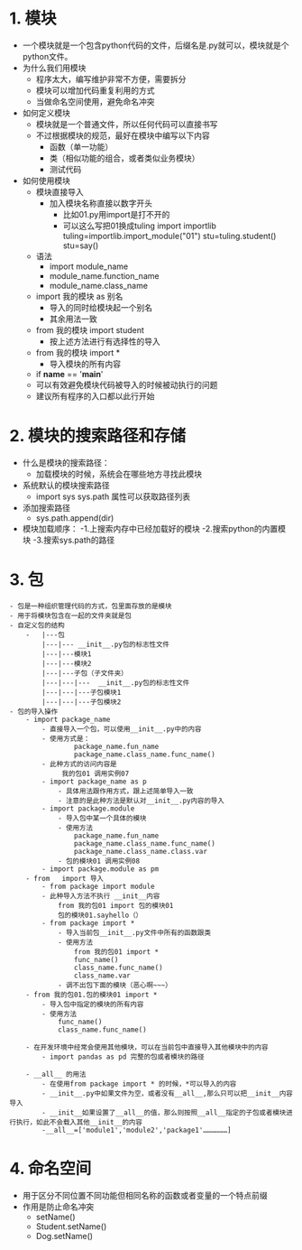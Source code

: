# 1. 模块
- 一个模块就是一个包含python代码的文件，后缀名是.py就可以，模块就是个python文件。
- 为什么我们用模块
    - 程序太大，编写维护非常不方便，需要拆分
    - 模块可以增加代码重复利用的方式
    - 当做命名空间使用，避免命名冲突
- 如何定义模块
    - 模块就是一个普通文件，所以任何代码可以直接书写
    - 不过根据模块的规范，最好在模块中编写以下内容
        - 函数（单一功能）
        - 类（相似功能的组合，或者类似业务模块）
        - 测试代码
- 如何使用模块
    - 模块直接导入
        - 加入模块名称直接以数字开头
            - 比如01.py用import是打不开的
            - 可以这么写把01换成tuling
              import importlib
              tuling=importlib.import_module("01")
              stu=tuling.student()
              stu=say()  
    - 语法
        - import module_name 
        - module_name.function_name
        - module_name.class_name
    - import 我的模块 as 别名
        - 导入的同时给模块起一个别名
        - 其余用法一致
    - from 我的模块 import student
        - 按上述方法进行有选择性的导入
    - from 我的模块 import *
        - 导入模块的所有内容
    - if __name__ == '__main__'
    - 可以有效避免模块代码被导入的时候被动执行的问题
    - 建议所有程序的入口都以此行开始

# 2. 模块的搜索路径和存储
- 什么是模块的搜索路径：
    - 加载模块的时候，系统会在哪些地方寻找此模块
- 系统默认的模块搜索路径
    - import sys
      sys.path 属性可以获取路径列表
- 添加搜索路径
    - sys.path.append(dir)
- 模块加载顺序：
    -1.上搜索内存中已经加载好的模块
    -2.搜索python的内置模块
    -3.搜索sys.path的路径
    
# 3. 包
    - 包是一种组织管理代码的方式，包里面存放的是模块
    - 用于将模块包含在一起的文件夹就是包
    - 自定义包的结构
        -   |---包
            |---|--- __init__.py包的标志性文件
            |---|---模块1
            |---|---模块2
            |---|---子包（子文件夹）
            |---|---|---  __init__.py包的标志性文件
            |---|---|---子包模块1
            |---|---|---子包模块2            
    - 包的导入操作
        - import package_name
            - 直接导入一个包，可以使用__init__.py中的内容
            - 使用方式是：
                    package_name.fun_name
                    package_name.class_name.func_name()
            - 此种方式的访问内容是
                 我的包01 调用实例07        
            - import package_name as p
                - 具体用法跟作用方式，跟上述简单导入一致
                - 注意的是此种方法是默认对__init__.py内容的导入
            - import package.module
                - 导入包中某一个具体的模块
                - 使用方法
                    package_name.fun_name
                    package_name.class_name.func_name()
                    package_name.class_name.class.var
                - 包的模块01 调用实例08 
            - import package.module as pm
        - from   import 导入
            - from package import module
            - 此种导入方法不执行 __init__内容
                from 我的包01 import 包的模块01
                包的模块01.sayhello（）
            - from package import *
                - 导入当前包__init__.py文件中所有的函数跟类
                - 使用方法
                    from 我的包01 import *
                    func_name()
                    class_name.func_name()
                    class_name.var
                - 调不出包下面的模块（恶心啊~~~）
        - from 我的包01.包的模块01 import *
            - 导入包中指定的模块的所有内容
            - 使用方法
                func_name()
                class_name.func_name()
                           
        - 在开发环境中经常会使用其他模块，可以在当前包中直接导入其他模块中的内容
            - import pandas as pd 完整的包或者模块的路径
            
        - __all__ 的用法
            - 在使用from package import * 的时候，*可以导入的内容
            - __init__.py中如果文件为空，或者没有__all__,那么只可以把__init__内容导入
            - __init__如果设置了__all__的值，那么则按照__all__指定的子包或者模块进行执行，如此不会载入其他__init__的内容
            -__all__=['module1','module2','package1'………………]

# 4. 命名空间
- 用于区分不同位置不同功能但相同名称的函数或者变量的一个特点前缀
- 作用是防止命名冲突
    - setName()
    - Student.setName()
    - Dog.setName()
               